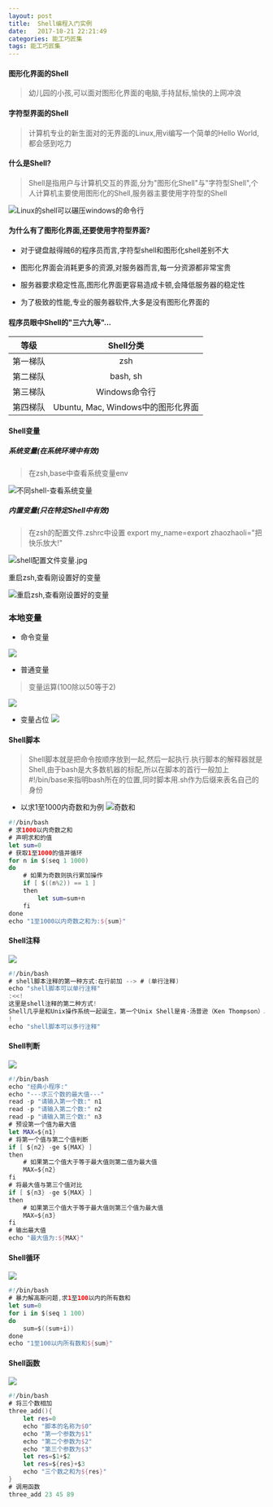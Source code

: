 ```yaml
---
layout: post
title:  Shell编程入门实例
date:   2017-10-21 22:21:49
categories: 能工巧匠集
tags: 能工巧匠集
---
```


#### 图形化界面的Shell

> 幼儿园的小孩,可以面对图形化界面的电脑,手持鼠标,愉快的上网冲浪

#### 字符型界面的Shell

> 计算机专业的新生面对的无界面的Linux,用vi编写一个简单的Hello World,都会感到吃力

#### 什么是Shell?

> Shell是指用户与计算机交互的界面,分为"图形化Shell"与"字符型Shell",个人计算机主要使用图形化的Shell,服务器主要使用字符型的Shell


![Linux的shell可以碾压windows的命令行](https://upload-images.jianshu.io/upload_images/3203841-37ddbd983274c1aa.jpg?imageMogr2/auto-orient/strip%7CimageView2/2/w/700)

#### 为什么有了图形化界面,还要使用字符型界面?

- 对于键盘敲得贼6的程序员而言,字符型shell和图形化shell差别不大

- 图形化界面会消耗更多的资源,对服务器而言,每一分资源都非常宝贵

- 服务器要求稳定性高,图形化界面更容易造成卡顿,会降低服务器的稳定性

- 为了极致的性能,专业的服务器软件,大多是没有图形化界面的

#### 程序员眼中Shell的"三六九等"...

|等级|	Shell分类|
| :------------: | :------------: |
|第一梯队|	zsh||
|第二梯队|	bash, sh|
|第三梯队|	Windows命令行|
|第四梯队|	Ubuntu, Mac, Windows中的图形化界面|

#### Shell变量

##### 系统变量(在系统环境中有效)

> 在zsh,base中查看系统变量env

![不同shell-查看系统变量](https://upload-images.jianshu.io/upload_images/3203841-19d84beab60b333e.jpg?imageMogr2/auto-orient/strip%7CimageView2/2/w/700)

##### 内置变量(只在特定Shell中有效)

> 在zsh的配置文件.zshrc中设置 export my_name=export zhaozhaoli="把快乐放大!"

![shell配置文件变量.jpg](https://upload-images.jianshu.io/upload_images/3203841-c650919e9bed7135.jpg?imageMogr2/auto-orient/strip%7CimageView2/2/w/700)

重启zsh,查看刚设置好的变量

![重启zsh,查看刚设置好的变量](https://upload-images.jianshu.io/upload_images/3203841-d3664581143d52d8.jpg?imageMogr2/auto-orient/strip%7CimageView2/2/w/700)

### 本地变量
- 命令变量

![](https://upload-images.jianshu.io/upload_images/3203841-2c92b73523d6ec90.jpg?imageMogr2/auto-orient/strip%7CimageView2/2/w/700)

- 普通变量
> 变量运算(100除以50等于2)

![](https://upload-images.jianshu.io/upload_images/3203841-f0afe7a93f51b2bb.jpg?imageMogr2/auto-orient/strip%7CimageView2/2/w/700)

- 变量占位
![](https://upload-images.jianshu.io/upload_images/3203841-fa38fcfd21f98474.jpg?imageMogr2/auto-orient/strip%7CimageView2/2/w/700)

#### Shell脚本

> Shell脚本就是把命令按顺序放到一起,然后一起执行.执行脚本的解释器就是Shell,由于bash是大多数机器的标配,所以在脚本的首行一般加上#!/bin/base来指明bash所在的位置,同时脚本用.sh作为后缀来表名自己的身份

- 以求1至1000内奇数和为例
![奇数和](https://upload-images.jianshu.io/upload_images/3203841-4db5316b1201a192.jpg?imageMogr2/auto-orient/strip%7CimageView2/2/w/700)

```swift
#!/bin/bash
# 求1000以内奇数之和
# 声明求和的值 
let sum=0
# 获取1至1000的值并循环
for n in $(seq 1 1000)
do
    # 如果为奇数则执行累加操作
    if [ $((n%2)) == 1 ]
    then
        let sum=sum+n
    fi
done
echo "1至1000以内奇数之和为:${sum}"
```

#### Shell注释

![](https://upload-images.jianshu.io/upload_images/3203841-add360461b4eecab.jpg?imageMogr2/auto-orient/strip%7CimageView2/2/w/700)

```swift
#!/bin/bash
# shell脚本注释的第一种方式:在行前加 --> # (单行注释)
echo "shell脚本可以单行注释"
:<<!
这里是shell注释的第二种方式!
Shell几乎是和Unix操作系统一起诞生，第一个Unix Shell是肯·汤普逊（Ken Thompson）以Multics上的Shell为模范在1971年改写而成，并命名Thompson sh。即便是后来流行的bash（shell的一种变体），它的年龄实际上比当前流行的所有的Linux kernel都大，可谓在Linux系统上是先有Shell再有Kernel
!
echo "shell脚本可以多行注释"
```

#### Shell判断

![](https://upload-images.jianshu.io/upload_images/3203841-8df9355cb866649f.jpg?imageMogr2/auto-orient/strip%7CimageView2/2/w/700)

```swift
#!/bin/bash
echo "经典小程序:"
echo "---求三个数的最大值---"
read -p "请输入第一个数:" n1
read -p "请输入第二个数:" n2
read -p "请输入第三个数:" n3
# 预设第一个值为最大值
let MAX=${n1}
# 将第一个值与第二个值判断
if [ ${n2} -ge ${MAX} ]
then
    # 如果第二个值大于等于最大值则第二值为最大值
    MAX=${n2}
fi
# 将最大值与第三个值对比
if [ ${n3} -ge ${MAX} ]
then
    # 如果第三个值大于等于最大值则第三个值为最大值
    MAX=${n3}
fi
# 输出最大值
echo "最大值为:${MAX}"
```


#### Shell循环

![](https://upload-images.jianshu.io/upload_images/3203841-9e7b1971816eee3a.jpg?imageMogr2/auto-orient/strip%7CimageView2/2/w/700)

```swift
#!/bin/bash
# 暴力解高斯问题,求1至100以内的所有数和
let sum=0
for i in $(seq 1 100)
do
    sum=$((sum+i))
done
echo "1至100以内所有数和${sum}"
```

#### Shell函数

![](https://upload-images.jianshu.io/upload_images/3203841-629ad88ec4e26673.jpg?imageMogr2/auto-orient/strip%7CimageView2/2/w/700)

```swift
#!/bin/bash
# 将三个数相加
three_add(){
    let res=0
    echo "脚本的名称为$0"
    echo "第一个参数为$1"
    echo "第二个参数为$2"
    echo "第三个参数为$3"
    let res=$1+$2
    let res=${res}+$3
    echo "三个数之和为${res}"
}
# 调用函数
three_add 23 45 89
```